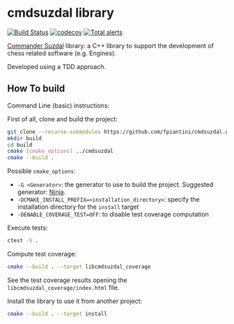 # cmdsuzdal library

[![Build Status](https://travis-ci.org/CmdSuzdal/libcmdsuzdal.svg?branch=main)](https://travis-ci.org/CmdSuzdal/libcmdsuzdal)
[![codecov](https://codecov.io/gh/CmdSuzdal/libcmdsuzdal/branch/main/graph/badge.svg?token=GBBPR7YIUX)](https://codecov.io/gh/CmdSuzdal/libcmdsuzdal)
[![Total alerts](https://img.shields.io/lgtm/alerts/g/CmdSuzdal/libcmdsuzdal.svg?logo=lgtm&logoWidth=18)](https://lgtm.com/projects/g/CmdSuzdal/libcmdsuzdal/alerts/)


[Commander Suzdal] library: a C++ library to support the development of chess related software (e.g. Engines).

Developed using a TDD approach.

## How To build

Command Line (basic) instructions:

First of all, clone and build the project:

```bash
git clone --recurse-submodules https://github.com/fpiantini/cmdsuzdal.git
mkdir build
cd build
cmake [cmake_options] ../cmdsuzdal
cmake --build .
```

Possible `cmake_options`:

 - `-G <Generator>`: the generator to use to build the project. Suggested generator: [Ninja].
 - `-DCMAKE_INSTALL_PREFIX=<installation_directory>`: specify the installation directory for the `install` target
- `-DENABLE_COVERAGE_TEST=OFF`: to disable test coverage computation

Execute tests:
```bash
ctest -V .
```

Compute test coverage:
```bash
cmake --build . --target libcmdsuzdal_coverage
```

See the test coverage results opening the `libcmdsuzdal_coverage/index.html` file.

Install the library to use it from another project:
```bash
cmake --build . --target install
```


[Commander Suzdal]: https://www.fadedpage.com/showbook.php?pid=20170826
[Ninja]: https://ninja-build.org/

